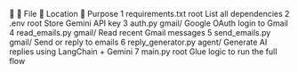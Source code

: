 🔢	📄 File	📂 Location	📌 Purpose
1	requirements.txt	root	List all dependencies
2	.env	root	Store Gemini API key
3	auth.py	gmail/	Google OAuth login to Gmail
4	read_emails.py	gmail/	Read recent Gmail messages
5	send_emails.py	gmail/	Send or reply to emails
6	reply_generator.py	agent/	Generate AI replies using LangChain + Gemini
7	main.py	root	Glue logic to run the full flow